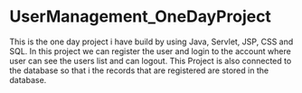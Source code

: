 # UserManagement_OneDayProject
This is the one day project i have build by using Java, Servlet, JSP, CSS and SQL. In this project we can register the user and login to the account where user can see the users list and can logout. This Project is also connected to the database so that i the records that are registered are stored in the database.  
